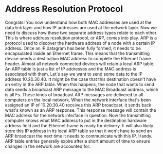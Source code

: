 # Address Resolution Protocol

Congrats! You now understand how both MAC addresses are used at the data link layer and how IP addresses are used at the network layer. Now we need to discuss how these two separate address types relate to each other. This is where address resolution protocol, or ARP, comes into play. ARP is a protocol used to discover the hardware address of a node with a certain IP address. Once an IP datagram has been fully formed, it needs to be encapsulated inside an Ethernet frame. This means that the transmitting device needs a destination MAC address to complete the Ethernet frame header. Almost all network connected devices will retain a local ARP table. An ARP table is just a list of IP addresses and the MAC address is associated with them. Let's say we want to send some data to the IP address 10.20.30.40. It might be the case that this destination doesn't have an entry in the ARP table. When this happens, the node that wants to send data sends a broadcast ARP message to the MAC Broadcast address, which is all Fs. These kinds of broadcast ARP messages are delivered to all computers on the local network. When the network interface that's been assigned an IP of 10.20.30.40 receives this ARP broadcast, it sends back what's known as an ARP response. This response message will contain the MAC address for the network interface in question. Now the transmitting computer knows what MAC address to put in the destination hardware address field and the Ethernet frame is ready for delivery. It will also likely store this IP address in its local ARP table so that it won't have to send an ARP broadcast the next time it needs to communicate with this IP. Handy. ARP table entries generally expire after a short amount of time to ensure changes in the network are accounted for.
